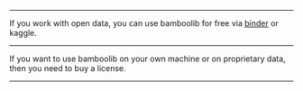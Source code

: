 ---------------

If you work with open data, you can use bamboolib for free via [binder](https://mybinder.org/v2/gh/8080labs/bamboolib_docker_demo_notebook/master?filepath=bamboolib_demo_titanic.ipynb) or kaggle.

---------------

If you want to use bamboolib on your own machine or on proprietary data, then you need to buy a license.

---------------
